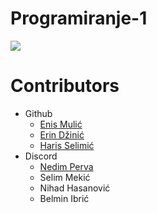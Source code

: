 # Programiranje-1

[<img src="https://discordapp.com/api/guilds/440055845552914433/widget.png" align="center">](https://discord.gg/MFzeztS)


# Contributors

* Github
    * [Enis Mulić](https://github.com/PancakeAlchemist)  
    * [Erin Džinić](https://github.com/ErinDzinic)
    * [Haris Selimić](https://github.com/Legolas1880)
* Discord
    * [Nedim Perva](https://github.com/nedimperva)
    * Selim Mekić
    * Nihad Hasanović
    * Belmin Ibrić